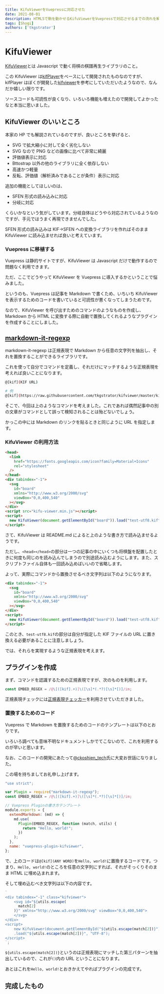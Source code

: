 ```yaml
---
title: KifuViewerをVuepressに対応させた
date: 2021-08-01
description: HTML5で駒を動かせるKifuViewerをVuepressで対応させるまでの流れを解説
tags: [Shogi]
authors: ['tkgstrator']
---
```


# KifuViewer

[KifuViewer](https://marmooo.github.io/kifu-viewer/)とは Javascript で動く将棋の棋譜再生ライブラリのこと。

この KifuViewer は[kifPlayer](https://shogi-study.com/%E3%83%96%E3%83%A9%E3%82%A6%E3%82%B6%E6%A3%8B%E8%AD%9C%E5%86%8D%E7%94%9F%E3%83%84%E3%83%BC%E3%83%AB%E3%80%8Ckifplayer%E3%80%8D/)をベースにして開発されたものなのですが、kifPlayer はぼくが開発した[kifviewer](https://github.com/tkgstrator/kifviewer)を参考にしていただいたようなので、なんだか嬉しい限りです。

ソースコードも可読性が良くなり、いろいろ機能も増えたので開発してよかったなと本当に思いました。

## KifuViewer のいいところ

本家の HP でも解説されているのですが、良いところを挙げると、

- SVG で拡大縮小に対して全く劣化しない
- SVG なので PNG などの画像に比べて非常に綺麗
- 評価値表示に対応
- Bttostrap 以外の他のライブラリに全く依存しない
- 高速かつ軽量
- 反転、評価値（解析済みであることが条件）表示に対応

追加の機能としてほしいのは、

- SFEN 形式の読み込みに対応
- 分岐に対応

くらいかなという気がしています。分岐自体はどうやら対応されているようなのですが、手元ではうまく再現できませんでした。

SFEN 形式の読み込みは KIF→SFEN への変換ライブラリを作ればそのまま KifuViewer に読み込ませれば良いと考えています。

### Vuepress に移植する

Vuepress は静的サイトですが、KifuViewer は Javascript だけで動作するので問題なく利用できます。

ただ、ここでどうやって KifuViewer を Vuepress に導入するかということで悩みました。

というのも、Vuepress は記事を Markdown で書くため、いちいち KifuViewer を表示するためのコードを書いていると可読性が悪くなってしまうためです。

なので、KifuViewer を呼び出すためのコマンドのようなものを作成し、Markdown から HTML に変換する際に自動で置換してくれるようなプラグインを作成することにしました。

## [markdown-it-regexp](https://github.com/rlidwka/markdown-it-regexp)

markdown-it-regexp は正規表現で Markdown から任意の文字列を抽出し、それを置換することができるライブラリです。

これを使って自分でコマンドを定義し、それだけにマッチするような正規表現を考えれば良いことになります。

```sh
@[kif](KIF URL)

# 例
@[kif](https://raw.githubusercontent.com/tkgstrator/kifviewer/master/kif/ryu3001.kif)
```

そこで、今回は上のようなコマンドを考えました。これであれば偶然記事中の別の文章がコマンドとして誤って検知されることは殆どないでしょう。

かっこの中には Markdown のリンクを貼るときと同じように URL を指定します。

### KifuViewer の利用方法

```html
<head>
  <link
    href="https://fonts.googleapis.com/icon?family=Material+Icons"
    rel="stylesheet"
  />
</head>
<div tabindex="-1">
  <svg
    id="board"
    xmlns="http://www.w3.org/2000/svg"
    viewBox="0,0,400,540"
  ></svg>
</div>
<script src="kifu-viewer.min.js"></script>
<script>
  new KifuViewer(document.getElementById("board")).load("test-utf8.kif");
</script>
```

さて、KifuViewer は README.md によると上のような書き方で読み込ませるようです。

ただし、`<head></head>`の部分は一つの記事の中にいくつも将棋盤を配置したときに何度も同じのを読み込んでしまうので別途読み込むようにします。また、スクリプトファイル自体も一回読み込めばいいので省略します。

よって、実際にコマンドから置換させるべき文字列は以下のようになります。

```html
<div tabindex="-1">
  <svg
    id="board"
    xmlns="http://www.w3.org/2000/svg"
    viewBox="0,0,400,540"
  ></svg>
</div>
<script>
  new KifuViewer(document.getElementById("board")).load("test-utf8.kif");
</script>
```

このとき、`test-utf8.kif`の部分は自分が指定した KIF ファイルの URL に置き換える必要があることに注意しましょう。

では、それらを実現するような正規表現を考えます。

## プラグインを作成

まず、コマンドを認識するための正規表現ですが、次のものを利用します。

```js
const EMBED_REGEX = /@\[([kif].+)]\([\s]*(.*?)[\s]*[)]/im;
```

正規表現チェックには[正規表現チェッカー](https://www-creators.com/tool/regex-checker)を利用させていただきました。

### 置換するためのコード

Vuepress で Markdown を置換するためのコードのテンプレートは以下のとおりです。

いろいろ調べても意味不明なドキュメントしかでてこないので、これを利用するのが早いと思います。

なお、このコードの開発にあたって[@ckoshien_tech](https://twitter.com/ckoshien_tech)氏に大変お世話になりました。

この場を持ちましてお礼申し上げます。

```js
"use strict";

var Plugin = require("markdown-it-regexp");
const EMBED_REGEX = /@\[([kif].+)]\([\s]*(.*?)[\s]*[)]/im;

// Vuepress Pluginの書き方テンプレート
module.exports = {
  extendMarkdown: (md) => {
    md.use(
      Plugin(EMBED_REGEX, function (match, utils) {
        return "Hello, world!";
      })
    );
  },
  name: "vuepress-plugin-kifviewer",
};
```

で、上のコードは`@[kif](ANY WORD)`を`Hello, world!`に置換するコードです。つまり、`Hello, world!`のところを任意の文字列にすれば、それがそっくりそのまま HTML に埋め込まれます。

そして埋め込むべき文字列は以下の内容です。

```js
`
<div tabindex="-1" class="kifviewer">
    <svg id="${utils.escape(
      match[2]
    )}" xmlns="http://www.w3.org/2000/svg" viewBox="0,0,400,540">
    </svg>
</div>
<script>
    new KifuViewer(document.getElementById("${utils.escape(match[2])}"))
    .load("${utils.escape(match[2])}", "UTF-8");
</script>
`;
```

`${utils.escape(match[2])}`というのは正規表現にマッチした第三パターンを抽出しているので、これが`()`内の URL ということになります。

あとはこれを`Hello, world!`とおきかえてやればプラグインの完成です。

## 完成したもの

###


